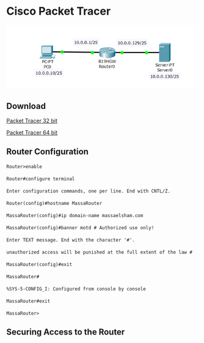 # Cisco Packet Tracer

![Image alt attribute](https://github.com/aminagrebi/Cisco-Packet-Tracer/blob/master/0001.PNG)

## Download
[Packet Tracer 32 bit](https://s3.amazonaws.com/lr_assets/20002/518210206/14350002/1.0?response-content-type=application/x-msdownload&response-content-disposition=attachment%3Bfilename%3D%22PacketTracer71_32bit_setup_signed.exe%22&AWSAccessKeyId=AKIAJ7XLQRRFSJBP4HZQ&Expires=1509180577&Signature=OmApeKTehv0%2BJl2tJ9aa8OUi11A%3D)	

[Packet Tracer 64 bit](https://s3.amazonaws.com/lr_assets/20002/518210206/14350004/1.0?response-content-type=application/x-msdownload&response-content-disposition=attachment%3Bfilename%3D%22PacketTracer71_64bit_setup_signed.exe%22&AWSAccessKeyId=AKIAJ7XLQRRFSJBP4HZQ&Expires=1509181351&Signature=i9pGwlQ32E8CUFrbgQCMK7cNq%2FA%3D)


## Router Configuration
```
Router>enable

Router#configure terminal

Enter configuration commands, one per line. End with CNTL/Z.

Router(config)#hostname MassaRouter

MassaRouter(config)#ip domain-name massaelsham.com

MassaRouter(config)#banner motd # Authorized use only!

Enter TEXT message. End with the character '#'.

unauthorized access will be punished at the full extent of the law #

MassaRouter(config)#exit

MassaRouter#

%SYS-5-CONFIG_I: Configured from console by console

MassaRouter#exit

MassaRouter>

```

## Securing Access to the Router


